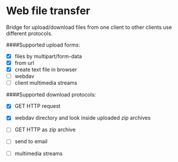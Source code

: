 Web file transfer
=============

Bridge for upload/download files from one client to other clients use different protocols.

####Supported upload forms:

- [x] files by multipart/form-data
- [x] from url
- [x] create text file in browser
- [ ] webdav
- [ ] client multimedia streams

####Supported download protocols:

- [x] GET HTTP request
- [x] webdav directory and look inside uploaded zip archives
- [ ] GET HTTP as zip archive
- [ ] send to email
- [ ] multimedia streams


